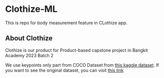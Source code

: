 # Clothize-ML

This is repo for body measurement feature in CLothize app.

## About Clothize
Clothize is our product for Product-based capstone project in Bangkit Academy 2023 Batch 2

We use keypoints only part from COCO Dataset from <a href="https://www.kaggle.com/datasets/asad11914/coco-2017-keypoints/data">this kaggle dataset</a>.
If you want to see the original dataset, you can visit <a href='https://cocodataset.org' >this link</a>
